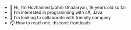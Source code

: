 - 👋 Hi, I’m Hovhannes(John) Ghazaryan, 18 years old so far
- 👀 I’m interested in programming with c#, Java
- 💞️ I’m looking to collaborate with friendly company
- 📫 How to reach me. discord: frontleads

<!---
HovoGhazaryan/HovoGhazaryan is a ✨ special ✨ repository because its `README.md` (this file) appears on your GitHub profile.
You can click the Preview link to take a look at your changes.
--->
